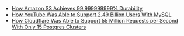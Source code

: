- [How Amazon S3 Achieves 99.999999999% Durability](https://newsletter.systemdesign.one/p/amazon-s3-durability)
- [How YouTube Was Able to Support 2.49 Billion Users With MySQL](https://newsletter.systemdesign.one/p/vitess-mysql)
- [How Cloudflare Was Able to Support 55 Million Requests per Second With Only 15 Postgres Clusters](https://newsletter.systemdesign.one/p/vitess-mysql)

